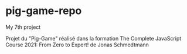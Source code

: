 # pig-game-repo
My 7th project


Projet du "Pig-Game" réalisé dans la formation The Complete JavaScript Course 2021: From Zero to Expert! de Jonas Schmedtmann



